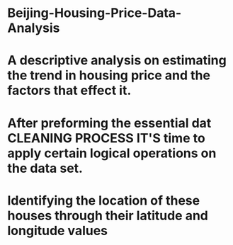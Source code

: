 # Beijing-Housing-Price-Data-Analysis
# A descriptive analysis on estimating the trend in housing price and the factors that effect it. 
# After preforming the essential dat CLEANING PROCESS IT'S time to apply certain logical operations on the data set. 
# Identifying the location of these houses through their latitude and longitude values 
